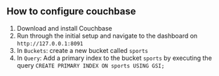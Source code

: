 ## How to configure couchbase
1. Download and install Couchbase
2. Run through the initial setup and navigate to the dashboard on `http://127.0.0.1:8091`
3. In `Buckets`: create a new bucket called `sports`
5. In `Query`: Add a primary index to the bucket `sports` by executing the query `CREATE PRIMARY INDEX ON sports USING GSI;`